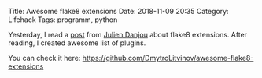 Title: Awesome flake8 extensions
Date: 2018-11-09 20:35
Category: Lifehack
Tags: programm, python

Yesterday, I read a [post](https://julien.danjou.info/the-best-flake8-extensions/) from [Julien Danjou](https://twitter.com/juldanjou) about flake8 extensions.
After reading, I created awesome list of plugins.

You can check it here: https://github.com/DmytroLitvinov/awesome-flake8-extensions